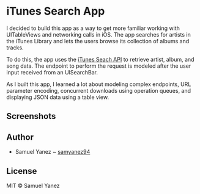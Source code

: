 # iTunes Search App

I decided to build this app as a way to get more familiar working with UITableViews and networking calls in iOS. The app searches for artists in the iTunes Library and lets the users browse its collection of albums and tracks.

To do this, the app uses the [iTunes Seach API](https://affiliate.itunes.apple.com/resources/documentation/itunes-store-web-service-search-api/) to retrieve artist, album, and song data. The endpoint to perform the request is modeled after the user input received from an UISearchBar.

As I built this app, I learned a lot about modeling complex endpoints, URL parameter encoding, concurrent downloads using operation queues, and displaying JSON data using a table view.


## Screenshots

## Author

* Samuel Yanez ~ [samyanez94](https://github.com/samyanez94)

## License

MIT © Samuel Yanez


